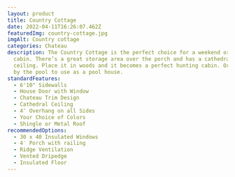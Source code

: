 ```yaml
---
layout: product
title: Country Cottage
date: 2022-04-11T16:26:07.462Z
featuredImg: country-cottage.jpg
imgAlt: Country cottage
categories: Chateau
description: The Country Cottage is the perfect choice for a weekend or guest
  cabin. There’s a great storage area over the porch and has a cathedral
  ceiling. Place it in woods and it becomes a perfect hunting cabin. Or set it
  by the pool to use as a pool house.
standardFeatures:
  - 6'10" Sidewalls
  - House Door with Window
  - Chateau Trim Design
  - Cathedral Ceiling
  - 4″ Overhang on all Sides
  - Your Choice of Colors
  - Shingle or Metal Roof
recommendedOptions:
  - 30 x 40 Insulated Windows
  - 4′ Porch with railing
  - Ridge Ventilation
  - Vented Dripedge
  - Insulated Floor
---
```

